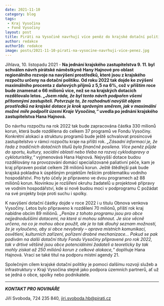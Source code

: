```yaml
---
date: 2021-11-10
category: blog
tags:
 - Kraj Vysočina
 - Fond Vysočiny
layout: post
title: Piráti na Vysočině navrhují více peněz do krajské dotační politiky
author: redakce
authorId: redakce
image: posts/2021-11-10-pirati-na-vysocine-navrhuji-vice-penez.jpg
---
```


Jihlava, 10. listopadu 2021 - **Na jednání krajského zastupitelstva 9. 11. byl schválen návrh pirátské náměstkyně Hany Hajnové pro oblast regionálního rozvoje na navýšení prostředků, které jsou z krajského rozpočtu určeny na dotační politiku. Od roku 2022 tak dojde ke zvýšení maximálního procenta z daňových příjmů z 5,5 na 6%, což v příštím roce bude znamenat o 66 milionů více, než se na krajských dotacích rozdělovalo letos. *„Jsem ráda, že byl tento návrh podpořen všemi přítomnými zastupiteli. Potvrzuje to, že rozhodnutí navýšit objem prostředků na krajské dotace je krok správným směrem, jak v maximální možné míře podpořit území Kraje Vysočina,“* uvedla po jednání krajského zastupitelstva Hana Hajnová.**

Do návrhu rozpočtu na rok 2022 tak bude zapracována částka 330 milionů korun, která bude rozdělena do celkem 37 programů ve Fondu Vysočiny. Konkrétní alokaci a strukturu programů bude ještě schvalovat prosincové zastupitelstvo v rámci rozpočtu kraje na příští rok. *„Zásadní informací je, že řada z tradičních dotačních titulů byla finančně posílena. Více peněz půjde do sportu, kultury, sociální oblasti nebo třeba na rozvoj cyklodopravy a cykloturistiky,“* vyjmenovává Hana Hajnová. Nejvyšší dotace budou rozdělovány na provozování domácí specializované paliativní péče, kam je kraj připraven poslat celkem 28 miliónů korun. Ještě štědřejší pak bude krajská pokladna k úspěšným projektům řešícím problematiku vodního hospodářství. Pro tyto účely je připraveno ve dvou programech až 88 miliónů korun. Novinkou je rozšíření okruhu žadatelů u projektové přípravy ve vodním hospodářství, kde si nově budou moci v podprogramu C požádat na své projekty boje proti suchu i spolky.

K navýšení dotační částky dojde v roce 2022 i u titulu Obnova venkova Vysočiny. Letos bylo připraveno k rozdělení 70 miliónů, příští rok kraj nabídne obcím 89 miliónů. *„Peníze z tohoto programu jsou pro obce nejjednoduššími dotacemi, na které si mohou sáhnout. Je sice věcně určeno, na co je mohou obce použít, ale je to tak dlouhý seznam možností, že je vyloučeno, aby si obce nevybraly – oprava místních komunikací, osvětlení, kulturních zařízení, pořízení drobné mechanizace… Pokud se pak podívám na další dotační tituly Fondu Vysočiny připravené pro rok 2022, tak v drtivé většině jsou obce potenciálními žadateli a teoreticky by tak mohly získat až 250 miliónů korun z celkové alokace,“* doplňuje Hana Hajnová. Vrací se také titul na podporu místní agendy 21.

Společným cílem krajské dotační politiky je pomoci dalšímu rozvoji služeb a infrastruktury v Kraji Vysočina stejně jako podpora územních partnerů, ať už se jedná o obce, spolky nebo podnikatele. 

---

***KONTAKT PRO NOVINÁŘE*** 

Jiří Svoboda, 724 235 840, <jiri.svoboda.hb@pirati.cz>
